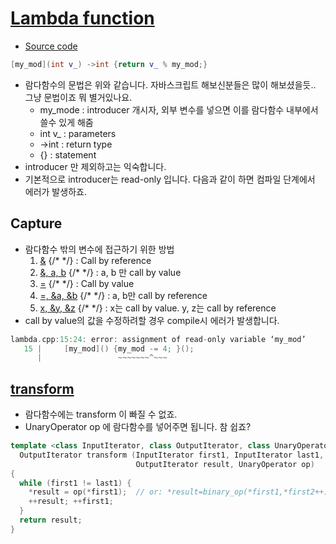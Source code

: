 # [Lambda function](https://modoocode.com/196)

- [Source code](./lamdba.cpp)

```cpp
[my_mod](int v_) ->int {return v_ % my_mod;}
```

- 람다함수의 문법은 위와 같습니다. 자바스크립트 해보신분들은 많이 해보셨을듯.. 그냥 문법이죠 뭐 별거있나요.
  - my_mode : introducer 개시자, 외부 변수를 넣으면 이를 람다함수 내부에서 쓸수 있게 해줌
  - int v_ : parameters
  - ->int : return type
  - {} : statement
- introducer 만 제외하고는 익숙합니다.
- 기본적으로 introducer는 read-only 입니다. 다음과 같이 하면 컴파일 단계에서 에러가 발생하죠.

## Capture
- 람다함수 밖의 변수에 접근하기 위한 방법
  1. [&]() {/* */} : Call by reference
  2. [&, a, b]() {/* */} : a, b 만 call by value
  3. [=]() {/* */} : Call by value
  4. [=, &a, &b]() {/* */} : a, b만 call by reference
  5. [x, &y, &z]() {/* */} : x는 call by value. y, z는 call by reference
- call by value의 값을 수정하려할 경우 compile시 에러가 발생합니다.

```cpp
lambda.cpp:15:24: error: assignment of read-only variable ‘my_mod’
   15 |     [my_mod]() {my_mod -= 4; }();
      |                 ~~~~~~~^~~~
```

## [transform](http://cplusplus.com/reference/algorithm/transform/?kw=transform)
- 람다함수에는 transform 이 빠질 수 없죠.
- UnaryOperator op 에 람다함수를 넣어주면 됩니다. 참 쉽죠?

```cpp
template <class InputIterator, class OutputIterator, class UnaryOperator>
  OutputIterator transform (InputIterator first1, InputIterator last1,
                            OutputIterator result, UnaryOperator op)
{
  while (first1 != last1) {
    *result = op(*first1);  // or: *result=binary_op(*first1,*first2++);
    ++result; ++first1;
  }
  return result;
}
```

